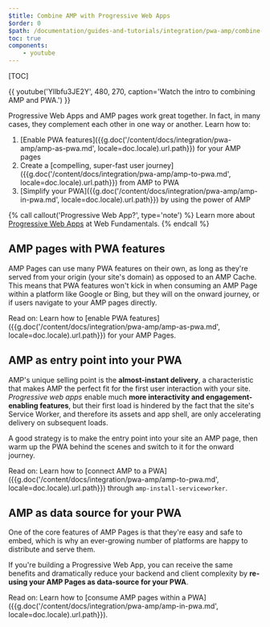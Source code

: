 ```yaml
---
$title: Combine AMP with Progressive Web Apps
$order: 0
$path: /documentation/guides-and-tutorials/integration/pwa-amp/combine-amp-pwa.html
toc: true
components:
    - youtube
---
```

[TOC]

{{ youtube('Yllbfu3JE2Y', 480, 270, caption='Watch the intro to combining AMP and PWA.') }}

Progressive Web Apps and AMP pages work great together. In fact, in many cases, they complement each other in one way or another. Learn how to:

1. [Enable PWA features]({{g.doc('/content/docs/integration/pwa-amp/amp-as-pwa.md', locale=doc.locale).url.path}}) for your AMP pages
2. Create a [compelling, super-fast user journey]({{g.doc('/content/docs/integration/pwa-amp/amp-to-pwa.md', locale=doc.locale).url.path}}) from AMP to PWA
3. [Simplify your PWA]({{g.doc('/content/docs/integration/pwa-amp/amp-in-pwa.md', locale=doc.locale).url.path}}) by using the power of AMP

{% call callout('Progressive Web App?', type='note') %}
Learn more about [Progressive Web Apps](https://developers.google.com/web/progressive-web-apps/) at Web Fundamentals.
{% endcall %}

## AMP pages with PWA features

AMP Pages can use many PWA features on their own, as long as they're served from your origin (your site's domain) as opposed to an AMP Cache. This means that PWA features won't kick in when consuming an AMP Page within a platform like Google or Bing, but they will on the onward journey, or if users navigate to your AMP pages directly.

Read on: Learn how to [enable PWA features]({{g.doc('/content/docs/integration/pwa-amp/amp-as-pwa.md', locale=doc.locale).url.path}}) for your AMP Pages.

## AMP as entry point into your PWA

AMP's unique selling point is the **almost-instant delivery**, a characteristic that makes AMP the perfect fit for the first user interaction with your site. *Progressive web apps* enable much **more interactivity and engagement-enabling features**, but their first load is hindered by the fact that the site's Service Worker, and therefore its assets and app shell, are only accelerating delivery on subsequent loads.

A good strategy is to make the entry point into your site an AMP page, then warm up the PWA behind the scenes and switch to it for the onward journey.

Read on: Learn how to [connect AMP to a PWA]({{g.doc('/content/docs/integration/pwa-amp/amp-to-pwa.md', locale=doc.locale).url.path}}) through `amp-install-serviceworker`.

## AMP as data source for your PWA

One of the core features of AMP Pages is that they're easy and safe to embed, which is why an ever-growing number of platforms are happy to distribute and serve them.

If you're building a Progressive Web App, you can receive the same benefits and dramatically reduce your backend and client complexity by **re-using your AMP Pages as data-source for your PWA**.

Read on: Learn how to [consume AMP pages within a PWA]({{g.doc('/content/docs/integration/pwa-amp/amp-in-pwa.md', locale=doc.locale).url.path}}).
